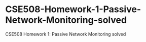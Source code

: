 # CSE508-Homework-1-Passive-Network-Monitoring-solved
CSE508 Homework 1: Passive Network Monitoring solved
